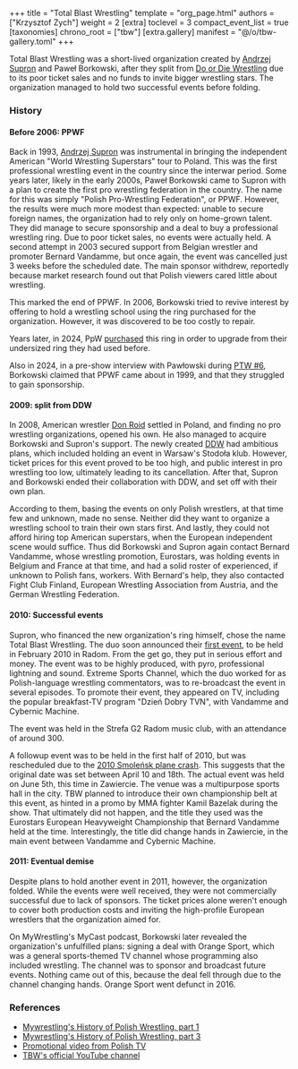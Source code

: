 +++
title = "Total Blast Wrestling"
template = "org_page.html"
authors = ["Krzysztof Zych"]
weight = 2
[extra]
toclevel = 3
compact_event_list = true
[taxonomies]
chrono_root = ["tbw"]
[extra.gallery]
manifest = "@/o/tbw-gallery.toml"
+++

Total Blast Wrestling was a short-lived organization created by [Andrzej Supron](@/w/andrzej-supron.md) and Paweł Borkowski, after they split from [Do or Die Wrestling](@/o/ddw.md) due to its poor ticket sales and no funds to invite bigger wrestling stars. The organization managed to hold two successful events before folding.

### History

#### Before 2006: PPWF

Back in 1993, [Andrzej Supron](@/w/andrzej-supron.md) was instrumental in bringing the independent American "World Wrestling Superstars" tour to Poland. This was the first professional wrestling event in the country since the interwar period.
Some years later, likely in the early 2000s, Paweł Borkowski came to Supron with a plan to create the first pro wrestling federation in the country.
The name for this was simply "Polish Pro-Wrestling Federation", or PPWF.
However, the results were much more modest than expected: unable to secure foreign names, the organization had to rely only on home-grown talent.
They did manage to secure sponsorship and a deal to buy a professional wrestling ring.
Due to poor ticket sales, no events were actually held. A second attempt in 2003 secured support from Belgian wrestler and promoter Bernard Vandamme, but once again, the event was cancelled just 3 weeks before the scheduled date. The main sponsor withdrew, reportedly because market research found out that Polish viewers cared little about wrestling.

This marked the end of PPWF. In 2006, Borkowski tried to revive interest by offering to hold a wrestling school using the ring purchased for the organization. However, it was discovered to be too costly to repair.

Years later, in 2024, PpW [purchased](@/o/ppw.md#2023-prime-time-transfers-professional-ring) this ring in order to upgrade from their undersized ring they had used before.

Also in 2024, in a pre-show interview with Pawłowski during [PTW #6](@/e/ptw/2024-05-11-ptw-6.md), Borkowski claimed that PPWF came about in 1999, and that they struggled to gain sponsorship.

#### 2009: split from DDW

In 2008, American wrestler [Don Roid](@/w/don-roid.md) settled in Poland, and finding no pro wrestling organizations, opened his own. He also managed to acquire Borkowski and Supron's support.
The newly created [DDW](@/o/ddw.md) had ambitious plans, which included holding an event in Warsaw's Stodoła klub. However, ticket prices for this event proved to be too high, and public interest in pro wrestling too low, ultimately leading to its cancellation.
After that, Supron and Borkowski ended their collaboration with DDW, and set off with their own plan.

According to them, basing the events on only Polish wrestlers, at that time few and unknown, made no sense. Neither did they want to organize a wrestling school to train their own stars first. And lastly, they could not afford hiring top American superstars, when the European independent scene would suffice. Thus did Borkowski and Supron again contact Bernard Vandamme, whose wrestling promotion, Eurostars, was holding events in Belgium and France at that time, and had a solid roster of experienced, if unknown to Polish fans, workers. With Bernard's help, they also contacted Fight Club Finland, European Wrestling Association from Austria, and the German Wrestling Federation.

#### 2010: Successful events

Supron, who financed the new organization's ring himself, chose the name Total Blast Wrestling. The duo soon announced their [first event](@/e/tbw/2010-02-27-tbw-1.md), to be held in February 2010 in Radom.
From the get go, they put in serious effort and money. The event was to be highly produced, with pyro, professional lightning and sound. Extreme Sports Channel, which the duo worked for as Polish-language wrestling commentators, was to re-broadcast the event in several episodes. To promote their event, they appeared on TV, including the popular breakfast-TV program "Dzień Dobry TVN", with Vandamme and Cybernic Machine.

The event was held in the Strefa G2 Radom music club, with an attendance of around 300.

A followup event was to be held in the first half of 2010, but was rescheduled due to the [2010 Smoleńsk plane crash](https://en.wikipedia.org/wiki/Smolensk_air_disaster). This suggests that the original date was set between April 10 and 18th.
The actual event was held on June 5th, this time in Zawiercie. The venue was a multipurpose sports hall in the city.
TBW planned to introduce their own championship belt at this event, as hinted in a promo by MMA fighter Kamil Bazelak during the show.
That ultimately did not happen, and the title they used was the Eurostars European Heavyweight Championship that Bernard Vandamme held at the time.
Interestingly, the title did change hands in Zawiercie, in the main event between Vandamme and Cybernic Machine.

#### 2011: Eventual demise

Despite plans to hold another event in 2011, however, the organization folded. While the events were well received, they were not commercially successful due to lack of sponsors.
The ticket prices alone weren't enough to cover both production costs and inviting the high-profile European wrestlers that the organization aimed for.

On MyWrestling's MyCast podcast, Borkowski later revealed the organization's unfulfilled plans: signing a deal with Orange Sport, which was a general sports-themed TV channel whose programming also included wrestling. The channel was to sponsor and broadcast future events.
Nothing came out of this, because the deal fell through due to the channel changing hands. Orange Sport went defunct in 2016.

### References

* [Mywrestling's History of Polish Wrestling, part 1](https://mywrestling.com.pl/historia-polskiego-wrestlingu-1-supronstars-gala-w-torwarze-ppwf/)
* [Mywrestling's History of Polish Wrestling, part 3](https://mywrestling.com.pl/historia-polskiego-wrestlingu-3-total-blast-wrestling/)
* [Promotional video from Polish TV](https://www.youtube.com/watch?v=YHq0T_Ou438)
* [TBW's official YouTube channel](https://www.youtube.com/@TotalBlastWrestling)

[bazelak-kovacs]: https://www.youtube.com/watch?v=1vSTZv-LfIE

